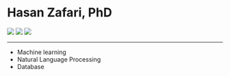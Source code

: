 <html>
  <head>
  
  </head>
 <body>
  <h1> Hasan Zafari, PhD</h1>
  <img src='url('https://repository-images.githubusercontent.com/302203682/7e093e00-08e5-11eb-87f2-f5da4dae04a7')'>
  <img src='url('https://repository-images.githubusercontent.com/302203682/hasan_zafari')'>
  <img src='https://repository-images.githubusercontent.com/302203682/hasan_zafari'>
  <hr>
  <ul>
    <li> Machine learning </li>
    <li> Natural Language Processing </li>
    <li> Database </li>
    
 </ul>
  
  
  
  </body>
  </html>
